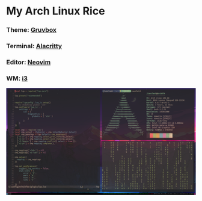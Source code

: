 # My Arch Linux Rice

### Theme:  [Gruvbox](https://github.com/morhetz/gruvbox)
### Terminal: [Alacritty](https://alacritty.org/)
### Editor: [Neovim](https://neovim.io/)
### WM: [i3](https://i3wm.org/)

![](preview.png)
